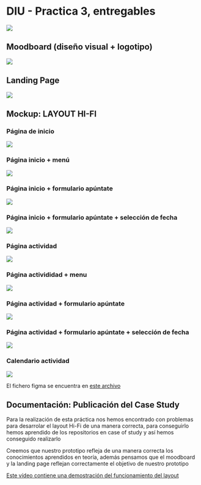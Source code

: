 # DIU - Practica 3, entregables
![](./img/logo.jpg)


## Moodboard (diseño visual + logotipo)   
![](./moodboard.png)

## Landing Page
![](./img/LandingPage1.png)
## Mockup: LAYOUT HI-FI
### Página de inicio
![](./img/Hifi-1.png)
### Página inicio + menú
![](./img/Hifi-2.png)
### Página inicio + formulario apúntate
![](./img/Hifi-3.png)
### Página inicio + formulario apúntate + selección de fecha
![](./img/Hifi-4.png)
### Página actividad
![](./img/Hifi-5.png)
### Página activididad + menu
![](./img/Hifi-6.png)
### Página actividad + formulario apúntate
![](./img/Hifi-7.png)
### Página actividad + formulario apúntate + selección de fecha
![](./img/Hifi-8.png)
### Calendario actividad
![](./img/Hifi-9.png)

El fichero figma se encuentra en [este archivo](./LayoutHi-Fi.fig)

## Documentación: Publicación del Case Study
Para la realización de esta práctica nos hemos encontrado con problemas para desarrolar 
el layout Hi-Fi de una manera correcta, para conseguirlo hemos aprendido de los repositorios en case of study y así hemos conseguido realizarlo

Creemos que nuestro prototipo refleja de una manera correcta los conocimientos aprendidos en teoría, además pensamos que el moodboard y la landing page reflejan correctamente el objetivo de nuestro prototipo

 [Este vídeo contiene una demostración del funcionamiento del layout](https://drive.google.com/file/d/1uJa4eQMQVB4dG2UW1rfyJoETPq1K5wpG/view?usp=sharing)
